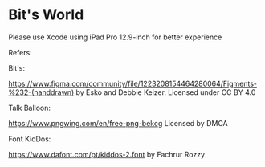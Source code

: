 #  Bit's World

Please use Xcode using iPad Pro 12.9-inch for better experience

Refers:

Bit's:

https://www.figma.com/community/file/1223208154464280064/Figments-%232-(handdrawn)  by Esko and Debbie Keizer. Licensed under CC BY 4.0

Talk Balloon:

https://www.pngwing.com/en/free-png-bekcg Licensed by DMCA

Font KidDos: 

https://www.dafont.com/pt/kiddos-2.font by Fachrur Rozzy 
